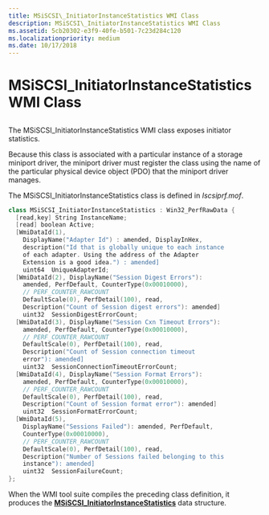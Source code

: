 ```yaml
---
title: MSiSCSI\_InitiatorInstanceStatistics WMI Class
description: MSiSCSI\_InitiatorInstanceStatistics WMI Class
ms.assetid: 5cb20302-e3f9-40fe-b501-7c23d284c120
ms.localizationpriority: medium
ms.date: 10/17/2018
---
```


# MSiSCSI\_InitiatorInstanceStatistics WMI Class


## <span id="ddk_msiscsi_initiatorinstancestatistics_wmi_class_kr"></span><span id="DDK_MSISCSI_INITIATORINSTANCESTATISTICS_WMI_CLASS_KR"></span>


The MSiSCSI\_InitiatorInstanceStatistics WMI class exposes initiator statistics.

Because this class is associated with a particular instance of a storage miniport driver, the miniport driver must register the class using the name of the particular physical device object (PDO) that the miniport driver manages.

The MSiSCSI\_InitiatorInstanceStatistics class is defined in *Iscsiprf.mof*.

```cpp
class MSiSCSI_InitiatorInstanceStatistics : Win32_PerfRawData {
  [read,key] String InstanceName;
  [read] boolean Active;
  [WmiDataId(1),
    DisplayName("Adapter Id") : amended, DisplayInHex,
    description("Id that is globally unique to each instance 
    of each adapter. Using the address of the Adapter 
    Extension is a good idea.") : amended]
    uint64  UniqueAdapterId;
  [WmiDataId(2), DisplayName("Session Digest Errors"): 
    amended, PerfDefault, CounterType(0x00010000),
    // PERF_COUNTER_RAWCOUNT
    DefaultScale(0), PerfDetail(100), read,
    Description("Count of Session digest errors"): amended]
    uint32  SessionDigestErrorCount;
  [WmiDataId(3), DisplayName("Session Cxn Timeout Errors"): 
    amended, PerfDefault, CounterType(0x00010000),
    // PERF_COUNTER_RAWCOUNT
    DefaultScale(0), PerfDetail(100), read,
    Description("Count of Session connection timeout
    error"): amended] 
    uint32  SessionConnectionTimeoutErrorCount;
  [WmiDataId(4), DisplayName("Session Format Errors"): 
    amended, PerfDefault, CounterType(0x00010000),
    // PERF_COUNTER_RAWCOUNT
    DefaultScale(0), PerfDetail(100), read,
    Description("Count of Session format error"): amended]
    uint32  SessionFormatErrorCount;
  [WmiDataId(5),
    DisplayName("Sessions Failed"): amended, PerfDefault,
    CounterType(0x00010000),
    // PERF_COUNTER_RAWCOUNT
    DefaultScale(0), PerfDetail(100), read,
    Description("Number of Sessions failed belonging to this 
    instance"): amended] 
    uint32  SessionFailureCount;
};
```

When the WMI tool suite compiles the preceding class definition, it produces the [**MSiSCSI\_InitiatorInstanceStatistics**](https://docs.microsoft.com/windows-hardware/drivers/ddi/iscsiprf/ns-iscsiprf-_msiscsi_initiatorinstancestatistics) data structure.

 

 





